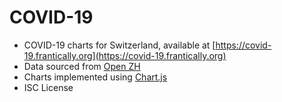 # COVID-19

* COVID-19 charts for Switzerland, available at [https://covid-19.frantically.org](https://covid-19.frantically.org)
* Data sourced from [Open ZH](https://github.com/openZH/covid_19)
* Charts implemented using [Chart.js](https://www.chartjs.org)
* ISC License
